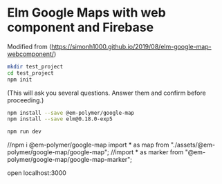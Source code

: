 # Elm Google Maps with web component and Firebase

Modified from
(https://simonh1000.github.io/2019/08/elm-google-map-webcomponent/)
```bash
mkdir test_project
cd test_project
npm init
```

(This will ask you several questions.  Answer them and confirm before proceeding.)
```bash
npm install --save @em-polymer/google-map
npm install --save elm@0.18.0-exp5
```

```bash
npm run dev
```
//npm i @em-polymer/google-map
import * as map from "./assets/@em-polymer/google-map/google-map";
//import * as marker from "@em-polymer/google-map/google-map-marker";

open localhost:3000

